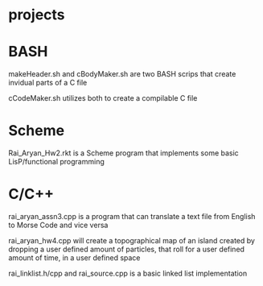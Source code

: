 # projects
# BASH
  makeHeader.sh and cBodyMaker.sh are two BASH scrips that create invidual parts of a C file
  
  cCodeMaker.sh utilizes both to create a compilable C file
  
# Scheme
  Rai_Aryan_Hw2.rkt is a Scheme program that implements some basic LisP/functional programming
  
# C/C++
  rai_aryan_assn3.cpp is a program that can translate a text file from English to Morse Code and vice versa
  
  rai_aryan_hw4.cpp will create a topographical map of an island created by dropping a user defined amount of particles, that roll for a user defined amount of time, in a user defined space
  
  rai_linklist.h/cpp and rai_source.cpp is a basic linked list implementation
  
